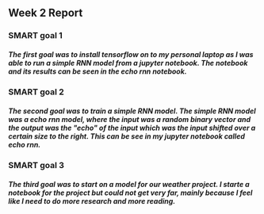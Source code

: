## Week 2 Report

### SMART goal 1
##### The first goal was to install tensorflow on to my personal laptop as I was able to run a simple RNN model from a jupyter notebook. The notebook and its results can be seen in the echo rnn notebook.

### SMART goal 2
##### The second goal was to train a simple RNN model. The simple RNN model was a echo rnn model, where the input was a random binary vector and the output was the "echo" of the input which was the input shifted over a certain size to the right. This can be see in my jupyter notebook called echo rnn.

### SMART goal 3
##### The third goal was to start on a model for our weather project. I starte a notebook for the project but could not get very far, mainly because I feel like I need to do more research and more reading.
